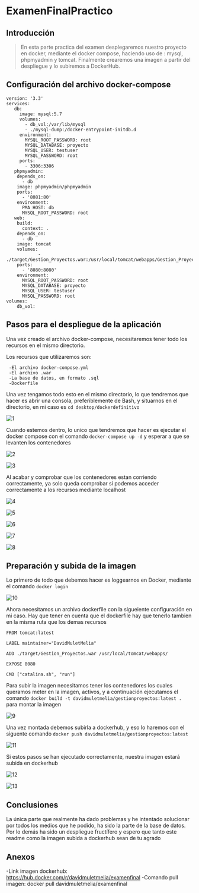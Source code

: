 # ExamenFinalPractico

## Introducción
  
> En esta parte practica del examen desplegaremos nuestro proyecto en docker, mediante el docker compose, haciendo uso de : mysql, phpmyadmin y tomcat.
  Finalmente crearemos una imagen a partir del despliegue y lo subiremos a DockerHub.
  
## Configuración del archivo docker-compose

```
version: '3.3'
services:
   db:
     image: mysql:5.7
     volumes:
       - db_vol:/var/lib/mysql
       - ./mysql-dump:/docker-entrypoint-initdb.d
     environment:
       MYSQL_ROOT_PASSWORD: root
       MYSQL_DATABASE: proyecto
       MYSQL_USER: testuser
       MYSQL_PASSWORD: root
     ports:
       - 3306:3306
   phpmyadmin:
    depends_on:
      - db
    image: phpmyadmin/phpmyadmin
    ports:
      - '8081:80'
    environment:
      PMA_HOST: db
      MYSQL_ROOT_PASSWORD: root
   web:
    build:
      context: .       
    depends_on:
      - db
    image: tomcat
    volumes:
            - ./target/Gestion_Proyectos.war:/usr/local/tomcat/webapps/Gestion_Proyectos.war
    ports:
      - '8080:8080'
    environment:
      MYSQL_ROOT_PASSWORD: root
      MYSQL_DATABASE: proyecto
      MYSQL_USER: testuser
      MYSQL_PASSWORD: root
volumes:
    db_vol:      
```

## Pasos para el despliegue de la aplicación

Una vez creado el archivo docker-compose, necesitaremos tener todo los recursos en el mismo directorio.

Los recursos que utilizaremos son:


```
 -El archivo docker-compose.yml
 -El archivo .war
 -La base de datos, en formato .sql
 -Dockerfile
 ```

Una vez tengamos todo esto en el mismo directorio, lo que tendremos que hacer es abrir una consola, preferiblemente de Bash, y situarnos en el directorio, en mi caso es `cd desktop/dockerdefinitivo`

![1](https://user-images.githubusercontent.com/91748517/173109851-ec5787b5-d8cf-4bf9-b607-4d3c0fa3573b.PNG)

Cuando estemos dentro, lo unico que tendremos que hacer es ejecutar el docker compose con el comando `docker-compose up -d` y esperar a que se levanten los contenedores

![2](https://user-images.githubusercontent.com/91748517/173109967-65910d6e-e7e6-4065-8713-c148c4620a7a.PNG)

![3](https://user-images.githubusercontent.com/91748517/173110001-86e6d0f2-f599-42c3-9ae3-66836ef4a9e4.PNG)

Al acabar y comprobar que los contenedores estan corriendo correctamente, ya solo queda comprobar si podemos acceder correctamente a los recursos mediante localhost

![4](https://user-images.githubusercontent.com/91748517/173110104-e7c94440-6974-47e0-b340-8fb339f55bf7.PNG)

![5](https://user-images.githubusercontent.com/91748517/173110144-c53b4c91-1972-4112-97ca-f6c577b416f5.PNG)

![6](https://user-images.githubusercontent.com/91748517/173110158-11d3c34d-74a6-4c2d-b466-f400e4bc2082.PNG)

![7](https://user-images.githubusercontent.com/91748517/173110189-fc70444c-4ded-4308-b258-62ba7ef9bc1f.PNG)

![8](https://user-images.githubusercontent.com/91748517/173110212-2d6d93d7-b150-4d45-b795-70ab5e200392.PNG)

## Preparación y subida de la imagen

Lo primero de todo que debemos hacer es loggearnos en Docker, mediante el comando `docker login`

![10](https://user-images.githubusercontent.com/91748517/173110016-8c6403d7-65d0-4701-9321-eb67f98f9304.PNG)

Ahora necesitamos un archivo dockerfile con la sigueiente configuración en mi caso. Hay que tener en cuenta que el dockerfile hay que tenerlo tambien en la misma ruta que los demas recursos

```
FROM tomcat:latest

LABEL maintainer="DavidMuletMelia"

ADD ./target/Gestion_Proyectos.war /usr/local/tomcat/webapps/

EXPOSE 8080

CMD ["catalina.sh", "run"]

```

Para subir la imagen necesitamos tener los contenedores los cuales queramos meter en la imagen, activos, y a continuación ejecutamos el comando 
`docker build -t davidmuletmelia/gestionproyectos:latest .` para montar la imagen

![9](https://user-images.githubusercontent.com/91748517/173110262-e93e9a14-4372-4235-8c3a-4001a119fca5.PNG)

Una vez montada debemos subirla a dockerhub, y eso lo haremos con el siguente comando `docker push davidmuletmelia/gestionproyectos:latest`

![11](https://user-images.githubusercontent.com/91748517/173110290-f113c6c3-e981-43f4-86e1-4e3adb35d1b1.PNG)

Si estos pasos se han ejecutado correctamente, nuestra imagen estará subida en dockerhub

![12](https://user-images.githubusercontent.com/91748517/173110401-09d0effb-44c9-40d9-9310-5ed08d001ebd.PNG)

![13](https://user-images.githubusercontent.com/91748517/173110420-752ea2e7-556a-40dd-ad60-29696a7a6b87.PNG)

## Conclusiones

La única parte que realmente ha dado problemas y he intentado solucionar por todos los medios que he podido, ha sido la parte de la base de datos. Por lo demás ha sido un despliegue fructífero y espero que tanto este readme como la imagen subida a dockerhub sean de tu agrado

## Anexos

-Link imagen dockerhub: https://hub.docker.com/r/davidmuletmelia/examenfinal
-Comando pull imagen: docker pull davidmuletmelia/examenfinal
